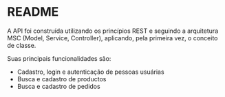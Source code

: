 # README 

A API foi construída utilizando os princípios REST e seguindo a arquitetura MSC (Model, Service, Controller), aplicando, pela primeira vez, o conceito de classe.

Suas principais funcionalidades são:

- Cadastro, login e autenticação de pessoas usuárias
- Busca e cadastro de productos
- Busca e cadastro de pedidos
